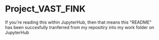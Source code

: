 # Project_VAST_FINK

If you're reading this within JupyterHub, then that means this "README" has been succesfully tranferred from my repositiry into my work folder on JupyterHub
